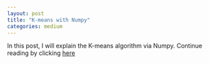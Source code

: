 ```yaml
---
layout: post
title: "K-means with Numpy"
categories: medium
---
```


In this post, I will explain the K-means algorithm via Numpy. Continue reading by clicking [here](https://medium.com/@balci.pelin/k-means-with-numpy-3c207398c4d4)